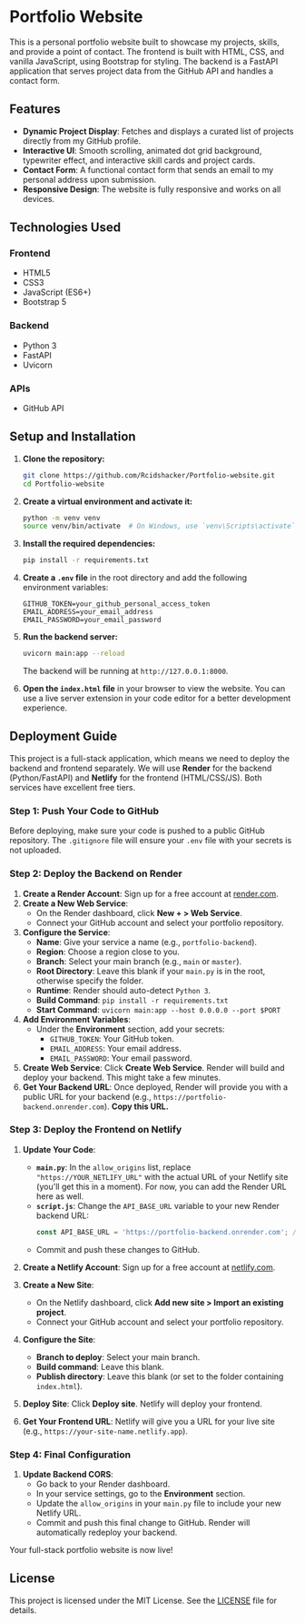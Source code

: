# Portfolio Website

This is a personal portfolio website built to showcase my projects, skills, and provide a point of contact. The frontend is built with HTML, CSS, and vanilla JavaScript, using Bootstrap for styling. The backend is a FastAPI application that serves project data from the GitHub API and handles a contact form.

## Features

- **Dynamic Project Display**: Fetches and displays a curated list of projects directly from my GitHub profile.
- **Interactive UI**: Smooth scrolling, animated dot grid background, typewriter effect, and interactive skill cards and project cards.
- **Contact Form**: A functional contact form that sends an email to my personal address upon submission.
- **Responsive Design**: The website is fully responsive and works on all devices.

## Technologies Used

### Frontend

- HTML5
- CSS3
- JavaScript (ES6+)
- Bootstrap 5

### Backend

- Python 3
- FastAPI
- Uvicorn

### APIs

- GitHub API

## Setup and Installation

1.  **Clone the repository:**
    ```bash
    git clone https://github.com/Rcidshacker/Portfolio-website.git
    cd Portfolio-website
    ```

2.  **Create a virtual environment and activate it:**
    ```bash
    python -m venv venv
    source venv/bin/activate  # On Windows, use `venv\Scripts\activate`
    ```

3.  **Install the required dependencies:**
    ```bash
    pip install -r requirements.txt
    ```

4.  **Create a `.env` file** in the root directory and add the following environment variables:
    ```
    GITHUB_TOKEN=your_github_personal_access_token
    EMAIL_ADDRESS=your_email_address
    EMAIL_PASSWORD=your_email_password
    ```

5.  **Run the backend server:**
    ```bash
    uvicorn main:app --reload
    ```
    The backend will be running at `http://127.0.0.1:8000`.

6.  **Open the `index.html` file** in your browser to view the website. You can use a live server extension in your code editor for a better development experience.

## Deployment Guide

This project is a full-stack application, which means we need to deploy the backend and frontend separately. We will use **Render** for the backend (Python/FastAPI) and **Netlify** for the frontend (HTML/CSS/JS). Both services have excellent free tiers.

### Step 1: Push Your Code to GitHub

Before deploying, make sure your code is pushed to a public GitHub repository. The `.gitignore` file will ensure your `.env` file with your secrets is not uploaded.

### Step 2: Deploy the Backend on Render

1.  **Create a Render Account**: Sign up for a free account at [render.com](https://render.com/).
2.  **Create a New Web Service**:
    *   On the Render dashboard, click **New + > Web Service**.
    *   Connect your GitHub account and select your portfolio repository.
3.  **Configure the Service**:
    *   **Name**: Give your service a name (e.g., `portfolio-backend`).
    *   **Region**: Choose a region close to you.
    *   **Branch**: Select your main branch (e.g., `main` or `master`).
    *   **Root Directory**: Leave this blank if your `main.py` is in the root, otherwise specify the folder.
    *   **Runtime**: Render should auto-detect `Python 3`.
    *   **Build Command**: `pip install -r requirements.txt`
    *   **Start Command**: `uvicorn main:app --host 0.0.0.0 --port $PORT`
4.  **Add Environment Variables**:
    *   Under the **Environment** section, add your secrets:
        *   `GITHUB_TOKEN`: Your GitHub token.
        *   `EMAIL_ADDRESS`: Your email address.
        *   `EMAIL_PASSWORD`: Your email password.
5.  **Create Web Service**: Click **Create Web Service**. Render will build and deploy your backend. This might take a few minutes.
6.  **Get Your Backend URL**: Once deployed, Render will provide you with a public URL for your backend (e.g., `https://portfolio-backend.onrender.com`). **Copy this URL.**

### Step 3: Deploy the Frontend on Netlify

1.  **Update Your Code**:
    *   **`main.py`**: In the `allow_origins` list, replace `"https://YOUR_NETLIFY_URL"` with the actual URL of your Netlify site (you'll get this in a moment). For now, you can add the Render URL here as well.
    *   **`script.js`**: Change the `API_BASE_URL` variable to your new Render backend URL:
        ```javascript
        const API_BASE_URL = 'https://portfolio-backend.onrender.com'; // Replace with your URL
        ```
    *   Commit and push these changes to GitHub.

2.  **Create a Netlify Account**: Sign up for a free account at [netlify.com](https://netlify.com/).
3.  **Create a New Site**:
    *   On the Netlify dashboard, click **Add new site > Import an existing project**.
    *   Connect your GitHub account and select your portfolio repository.
4.  **Configure the Site**:
    *   **Branch to deploy**: Select your main branch.
    *   **Build command**: Leave this blank.
    *   **Publish directory**: Leave this blank (or set to the folder containing `index.html`).
5.  **Deploy Site**: Click **Deploy site**. Netlify will deploy your frontend.
6.  **Get Your Frontend URL**: Netlify will give you a URL for your live site (e.g., `https://your-site-name.netlify.app`).

### Step 4: Final Configuration

1.  **Update Backend CORS**:
    *   Go back to your Render dashboard.
    *   In your service settings, go to the **Environment** section.
    *   Update the `allow_origins` in your `main.py` file to include your new Netlify URL.
    *   Commit and push this final change to GitHub. Render will automatically redeploy your backend.

Your full-stack portfolio website is now live!

## License

This project is licensed under the MIT License. See the [LICENSE](LICENSE) file for details.
